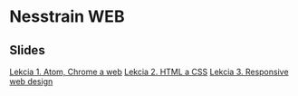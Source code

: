 # Nesstrain WEB

## Slides

[Lekcia 1. Atom, Chrome a web](https://dullus.github.io/slides/lesson-01.html)
[Lekcia 2. HTML a CSS](https://dullus.github.io/slides/lesson-02.html)
[Lekcia 3. Responsive web design](https://dullus.github.io/slides/lesson-03.html)


